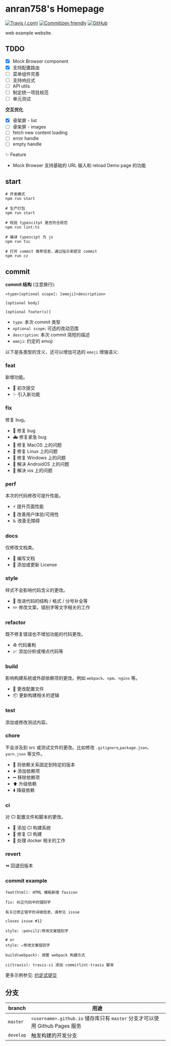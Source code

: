 # anran758's Homepage

[![Travis (.com)](https://img.shields.io/travis/com/anran758/anran758.github.io)](https://travis-ci.com/github/anran758/anran758.github.io/)
[![Commitizen friendly](https://img.shields.io/badge/commitizen-friendly-brightgreen.svg)](http://commitizen.github.io/cz-cli/)
[![GitHub](https://img.shields.io/github/license/anran758/anran758.github.io)](https://github.com/anran758/anran758.github.io/blob/master/LICENSE)

web example website.

## TDDO

- [x] Mock Browser component
- [x] 支持配置路由
- [ ] 菜单组件完善
- [ ] 支持响应式
- [ ] API utils
- [ ] 制定统一项目规范
- [ ] 单元测试

**交互优化**

- [x] 骨架屏 - list
- [ ] 骨架屏 - images
- [ ] fetch new content loading
- [ ] error handle
- [ ] empty handle

:sparkles: Feature

- Mock Browser 支持基础的 URL 输入和 reload Demo page 的功能

## start

``` shell
# 开发模式
npm run start

# 生产打包
npm run start

# 校验 typescitpt 是否符合规范
npm run lint:ts

# 编译 typescipt 为 js
npm run tsc

# 打开 commit 推荐信息，通过指示来提交 commit
npm run cz
```

## commit

**commit 结构** (注意换行):

``` example
<type>[optional scope]: [emoji]<description>

[optional body]

[optional footer(s)]
```

- `type`: 本次 commit 类型
- `optional scope`: 可选的改动范围
- `description`: 本次 commit 简短的描述
- `emoji`: 约定的 emoji

以下是各类型的含义，还可以增加可选的 `emoji` 增强语义:

### feat

新增功能。

- :tada: 初次提交
- :sparkles: 引入新功能

### fix

修复 bug。

- :bug: 修复 bug
- :ambulance: 修复紧急 bug
- :apple: 修复 MacOS 上的问题
- :penguin: 修复 Linux 上的问题
- :checkered_flag: 修复 Windows 上的问题
- :robot: 解决 AndroidOS 上的问题
- :green_apple: 解决 ios 上的问题

### perf

本次的代码修改可提升性能。

- :zap: 提升页面性能
- :children_crossing: 改善用户体验/可用性
- :wheelchair: 改善无障碍

### docs

仅修改文档类。

- :memo: 编写文档
- :page_facing_up: 添加或更新 License

### style

样式不会影响代码含义的更改。

- :art: 改进代码的结构 / 格式 / 分号补全等
- :pencil2: 修改文案，错别字等文字相关的工作

### refactor

既不修复错误也不增加功能的代码更改。

- :recycle: 代码重构
- :chart_with_upwards_trend: 添加分析或埋点代码等

### build

影响构建系统或外部依赖项的更改。例如 `webpack`、`npm`、`nginx` 等。

- :wrench: 更改配置文件
- :package:  更新构建相关的逻辑

### test

添加或修改测试内容。

### chore

不会涉及到 src 或测试文件的更改。比如修改 `.gitignore`,`package.json`、`yarn.json` 等文件。

- :pushpin: 将依赖关系固定到特定的版本
- :heavy_plus_sign: 添加依赖项
- :heavy_minus_sign: 移除依赖项
- :arrow_up: 升级依赖
- :arrow_down: 降级依赖

### ci

对 CI 配置文件和脚本的更改。

- :construction_worker: 添加 CI 构建系统
- :green_heart: 修复 CI 构建
- :whale: 处理 docker 相关的工作

### revert

:rewind: 回退旧版本

### commit example

``` shell
feat(html): HTML 模板新增 favicon
```

``` shell
fix: 纠正代码中的错别字

有关已修正错字的详细信息，请参见 issue

closes issue #12
```

``` shell
style: :pencil2:修改文案错别字

# or
style: ✏️修改文案错别字
```

``` shell
build(webpack): 调整 webpack 构建方式
```

``` shell
ci(travis): travis-ci 添加 commitlint-travis 脚本
```

更多示例参见: [约定式提交](https://www.conventionalcommits.org/zh-hans)

## 分支

| branch    | 用途                                                                        |
| --------- | --------------------------------------------------------------------------- |
| `master`  | `<username>.github.io` 储存库只有 `master` 分支才可以使用 Github Pages 服务 |
| `develop` | 触发构建的开发分支                                                          |
